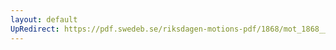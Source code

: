 ```yaml
---
layout: default
UpRedirect: https://pdf.swedeb.se/riksdagen-motions-pdf/1868/mot_1868__ak__00071.pdf
---
```

